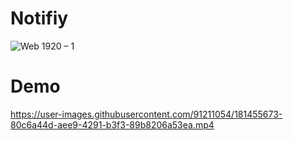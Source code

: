 # Notifiy

![Web 1920 – 1](https://user-images.githubusercontent.com/91211054/180633819-2dcce785-61bd-46de-af8c-ccf4afc33dab.png)


# Demo


https://user-images.githubusercontent.com/91211054/181455673-80c6a44d-aee9-4291-b3f3-89b8206a53ea.mp4




